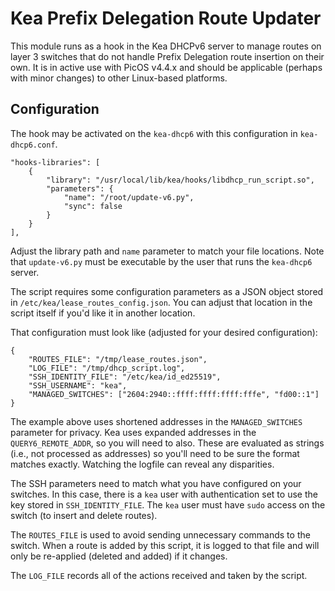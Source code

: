 # Kea Prefix Delegation Route Updater

This module runs as a hook in the Kea DHCPv6 server to manage routes on layer 3 switches that do not handle Prefix Delegation route insertion on their own. It is in active use with PicOS v4.4.x and should be applicable (perhaps with minor changes) to other Linux-based platforms.

## Configuration

The hook may be activated on the `kea-dhcp6` with this configuration in `kea-dhcp6.conf`.

```
"hooks-libraries": [
    {
        "library": "/usr/local/lib/kea/hooks/libdhcp_run_script.so",
        "parameters": {
            "name": "/root/update-v6.py",
            "sync": false
        }
    }
],
```
Adjust the library path and `name` parameter to match your file locations. Note that `update-v6.py` must be executable by the user that runs the `kea-dhcp6` server.

The script requires some configuration parameters as a JSON object stored in `/etc/kea/lease_routes_config.json`. You can adjust that location in the script itself if you'd like it in another location.

That configuration must look like (adjusted for your desired configuration):

```
{
    "ROUTES_FILE": "/tmp/lease_routes.json",
    "LOG_FILE": "/tmp/dhcp_script.log",
    "SSH_IDENTITY_FILE": "/etc/kea/id_ed25519",
    "SSH_USERNAME": "kea",
    "MANAGED_SWITCHES": ["2604:2940::ffff:ffff:ffff:fffe", "fd00::1"]
}
```

The example above uses shortened addresses in the `MANAGED_SWITCHES` parameter for privacy. Kea uses expanded addresses in the `QUERY6_REMOTE_ADDR`, so you will need to also. These are evaluated as strings (i.e., not processed as addresses) so you'll need to be sure the format matches exactly. Watching the logfile can reveal any disparities.

The SSH parameters need to match what you have configured on your switches. In this case, there is a `kea` user with authentication set to use the key stored in `SSH_IDENTITY_FILE`. The `kea` user must have `sudo` access on the switch (to insert and delete routes).

The `ROUTES_FILE` is used to avoid sending unnecessary commands to the switch. When a route is added by this script, it is logged to that file and will only be re-applied (deleted and added) if it changes.

The `LOG_FILE` records all of the actions received and taken by the script.
